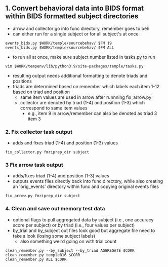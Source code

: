 ## 1. Convert behavioral data into BIDS format within BIDS formatted subject directories
* arrow and collector go into func directory, remember goes to beh
* can either run for a single subject or for all subject's at once
```
events_bids.py $WORK/temple/sourcebehav/ $FM 19
events_bids.py $WORK/temple/sourcebehav/ $FM ALL
```
 * to run all at once, make sure subject number listed in tasks.py to run
```
vim $WORK/tempenv/lib/python3.9/site-packages/temple/tasks.py
```
 * resulting output needs additional formatting to denote triads and positions
 * triads are determined based on remember which labels each item 1-12 based on triad and position
   * same item values are used in arrow after runnning fix_arrow.py
   * collector are denoted by triad (1-4) and position (1-3) which correspond to same item values
     * e.g., item 9 in arrow/remember can also be denoted as triad 3 item 3

### 2. Fix collector task output
* adds and fixes triad (1-4) and position (1-3) values
```
fix_collector.py fmriprep_dir subject
```

### 3 Fix arrow task output 
* adds/fixes triad (1-4) and position (1-3) values
* outputs events files directly back into func directory, while also creating an 'orig_events' directory within func and copying original events files
```
fix_arrow.py fmriprep_dir subject
```
### 4. Clean and save out memory test data
* optional flags to pull aggregated data by subject (i.e., one accuracy score per subject) or by triad (i.e., four values per subject)
* by_trial and by_subject out files look good but aggregate file need to take a look (losing some subject labels)
  * also something weird going on with trial count 
```
clean_remember.py --by_subject --by_triad AGGREGATE $CORR
clean_remember.py temple016 $CORR
clean_remember.py ALL $CORR
```
